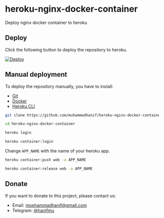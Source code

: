# heroku-nginx-docker-container
Deploy nginx docker container to heroku

## Deploy

Click the following button to deploy the repository to heroku.

[![Deploy](https://www.herokucdn.com/deploy/button.svg)](https://heroku.com/deploy)

## Manual deployment

To deploy the repository manually, you have to install:

* [Git](https://git-scm.com/book/en/v2/Getting-Started-Installing-Git)
* [Docker](https://docs.docker.com/install/)
* [Heroku CLI](https://devcenter.heroku.com/articles/heroku-cli)

```bash
git clone https://github.com/muhammadhanif/heroku-nginx-docker-container.git
```

```bash
cd heroku-nginx-docker-container
```

```bash
heroku login
```

```bash
heroku container:login
```

Change `APP_NAME` with the name of your heroku app.

```bash
heroku container:push web -a APP_NAME
```

```bash
heroku container:release web -a APP_NAME
```

## Donate

If you want to donate to this project, please contact us:

- Email: moehammadhanif@gmail.com
- Telegram: [@hanifmu](https://t.me/hanifmu)
